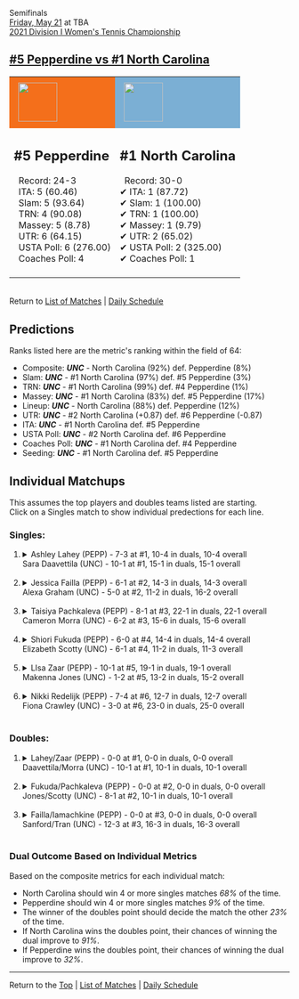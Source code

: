 Semifinals[](#top)<a name="top"></a>  
[Friday, May 21](../../schedule/05-21.md) at TBA  
[2021 Division I Women's Tennis Championship](../index.md)  
## [#5 Pepperdine vs #1 North Carolina](https://www.ncaa.com/game/5833707)  

<table><tr style="background-color: #d9d9d9 !important"><td style="background-color: #F46F1B !important"><img src="https://www.ncaa.com/sites/default/files/images/logos/schools/p/pepperdine.70.png" width="70" height="70" style="padding: 8px;" /></td><td style="background-color: #7BAFD4 !important"><img src="https://www.ncaa.com/sites/default/files/images/logos/schools/n/north-carolina.70.png" width="70" height="70" style="padding: 8px;" /></td></tr><tr>
<td>  

<h2>#5 Pepperdine</h2>  
&nbsp; Record: 24-3<br>  
&nbsp; ITA: 5 (60.46)<br>  
&nbsp; Slam: 5 (93.64)<br>  
&nbsp; TRN: 4 (90.08)<br>  
&nbsp; Massey: 5 (8.78)<br>  
&nbsp; UTR: 6 (64.15)<br>  
&nbsp; USTA Poll: 6 (276.00)<br>  
&nbsp; Coaches Poll: 4<br>  
<br>  

</td>
<td>  

<h2>#1 North Carolina</h2>  
&nbsp; Record: 30-0<br>  
&#10004; ITA: 1 (87.72)<br>  
&#10004; Slam: 1 (100.00)<br>  
&#10004; TRN: 1 (100.00)<br>  
&#10004; Massey: 1 (9.79)<br>  
&#10004; UTR: 2 (65.02)<br>  
&#10004; USTA Poll: 2 (325.00)<br>  
&#10004; Coaches Poll: 1<br>  
<br>  

</td>
</tr></table>  


<br>Return to [List of Matches](../index.md) &#124; [Daily Schedule](../../schedule/05-21.md)

## Predictions  

Ranks listed here are the metric's ranking within the field of 64:  
- Composite: ***UNC*** - North Carolina (92%) def. Pepperdine (8%)  
- Slam: ***UNC*** - #1 North Carolina (97%) def. #5 Pepperdine (3%)  
- TRN: ***UNC*** - #1 North Carolina (99%) def. #4 Pepperdine (1%)  
- Massey: ***UNC*** - #1 North Carolina (83%) def. #5 Pepperdine (17%)  
- Lineup: ***UNC*** - North Carolina (88%) def. Pepperdine (12%)  
- UTR: ***UNC*** - #2 North Carolina (+0.87) def. #6 Pepperdine (-0.87)  
- ITA: ***UNC*** - #1 North Carolina def. #5 Pepperdine  
- USTA Poll: ***UNC*** - #2 North Carolina def. #6 Pepperdine  
- Coaches Poll: ***UNC*** - #1 North Carolina def. #4 Pepperdine  
- Seeding: ***UNC*** - #1 North Carolina def. #5 Pepperdine  

## Individual Matchups  
This assumes the top players and doubles teams listed are starting.  
Click on a Singles match to show individual predections for each line.  

### Singles:  

<ol>
<li><details>
<summary markdown="span">Ashley Lahey (PEPP) - 7-3 at #1, 10-4 in duals, 10-4 overall<br>Sara Daavettila (UNC) - 10-1 at #1, 15-1 in duals, 15-1 overall</summary>
<h4>Predictions</h4><ul>
<li>Composite: <b><i>UNC</i></b> - Daavettila (77%) def. Lahey (23%)</li>  
<li>Slam: <b><i>UNC</i></b> - Daavettila (77%) def. Lahey (23%)</li>  
<li>TRN: <b><i>UNC</i></b> - Daavettila (86%) def. Lahey (14%)</li>  
<li>Massey: <b><i>UNC</i></b> - Daavettila (76%) def. Lahey (24%)</li>  
<li>UTR: <b><i>UNC</i></b> - Daavettila (68%) def. Lahey (32%)</li>  
<li>ITA: <b><i>UNC</i></b> - Daavettila (64.17) def. Lahey (7.80)</li>  
</ul>
</details>&nbsp;</li>
<li><details>
<summary markdown="span">Jessica Failla (PEPP) - 6-1 at #2, 14-3 in duals, 14-3 overall<br>Alexa Graham (UNC) - 5-0 at #2, 11-2 in duals, 16-2 overall</summary>
<h4>Predictions</h4><ul>
<li>Composite: <b><i>UNC</i></b> - Graham (53%) def. Failla (47%)</li>  
<li>Slam: <b><i>PEPP</i></b> - Failla (51%) def. Graham (49%)</li>  
<li>TRN: <b><i>PEPP</i></b> - Failla (58%) def. Graham (42%)</li>  
<li>Massey: <b><i>UNC</i></b> - Graham (64%) def. Failla (36%)</li>  
<li>UTR: <b><i>UNC</i></b> - Graham (58%) def. Failla (42%)</li>  
<li>ITA: <b><i>PEPP</i></b> - Failla (23.38) def. Graham (15.03)</li>  
</ul>
</details>&nbsp;</li>
<li><details>
<summary markdown="span">Taisiya Pachkaleva (PEPP) - 8-1 at #3, 22-1 in duals, 22-1 overall<br>Cameron Morra (UNC) - 6-2 at #3, 15-6 in duals, 15-6 overall</summary>
<h4>Predictions</h4><ul>
<li>Composite: <b><i>PEPP</i></b> - Pachkaleva (59%) def. Morra (41%)</li>  
<li>Slam: <b><i>UNC</i></b> - Morra (54%) def. Pachkaleva (46%)</li>  
<li>TRN: <b><i>PEPP</i></b> - Pachkaleva (76%) def. Morra (24%)</li>  
<li>Massey: <b><i>PEPP</i></b> - Pachkaleva (50%) def. Morra (50%)</li>  
<li>UTR: <b><i>PEPP</i></b> - Pachkaleva (67%) def. Morra (33%)</li>  
<li>ITA: <b><i>UNC</i></b> - Morra (20.00) def. Pachkaleva (6.37)</li>  
</ul>
</details>&nbsp;</li>
<li><details>
<summary markdown="span">Shiori Fukuda (PEPP) - 6-0 at #4, 14-4 in duals, 14-4 overall<br>Elizabeth Scotty (UNC) - 6-1 at #4, 11-2 in duals, 11-3 overall</summary>
<h4>Predictions</h4><ul>
<li>Composite: <b><i>UNC</i></b> - Scotty (57%) def. Fukuda (43%)</li>  
<li>Slam: <b><i>UNC</i></b> - Scotty (51%) def. Fukuda (49%)</li>  
<li>TRN: <b><i>PEPP</i></b> - Fukuda (54%) def. Scotty (46%)</li>  
<li>Massey: <b><i>UNC</i></b> - Scotty (65%) def. Fukuda (35%)</li>  
<li>UTR: <b><i>UNC</i></b> - Scotty (69%) def. Fukuda (31%)</li>  
<li>ITA: <b><i>UNC</i></b> - Scotty (5.93) def. Fukuda (4.88)</li>  
</ul>
</details>&nbsp;</li>
<li><details>
<summary markdown="span">LIsa Zaar (PEPP) - 10-1 at #5, 19-1 in duals, 19-1 overall<br>Makenna Jones (UNC) - 1-2 at #5, 13-2 in duals, 15-2 overall</summary>
<h4>Predictions</h4><ul>
<li>Composite: <b><i>UNC</i></b> - Jones (74%) def. Zaar (26%)</li>  
<li>Slam: <b><i>UNC</i></b> - Jones (81%) def. Zaar (19%)</li>  
<li>TRN: <b><i>UNC</i></b> - Jones (77%) def. Zaar (23%)</li>  
<li>Massey: <b><i>UNC</i></b> - Jones (76%) def. Zaar (24%)</li>  
<li>UTR: <b><i>UNC</i></b> - Jones (62%) def. Zaar (38%)</li>  
<li>ITA: <b><i>UNC</i></b> - Jones (18.39) def. Zaar (4.47)</li>  
</ul>
</details>&nbsp;</li>
<li><details>
<summary markdown="span">Nikki Redelijk (PEPP) - 7-4 at #6, 12-7 in duals, 12-7 overall<br>Fiona Crawley (UNC) - 3-0 at #6, 23-0 in duals, 25-0 overall</summary>
<h4>Predictions</h4><ul>
<li>Composite: <b><i>UNC</i></b> - Crawley (95%) def. Redelijk (5%)</li>  
<li>Slam: <b><i>UNC</i></b> - Crawley (96%) def. Redelijk (4%)</li>  
<li>TRN: <b><i>UNC</i></b> - Crawley (98%) def. Redelijk (2%)</li>  
<li>Massey: <b><i>UNC</i></b> - Crawley (94%) def. Redelijk (6%)</li>  
<li>UTR: <b><i>UNC</i></b> - Crawley (91%) def. Redelijk (9%)</li>  
<li>ITA: <b><i>UNC</i></b> - Crawley (16.89) def. Redelijk (1.87)</li>  
</ul>
</details>&nbsp;</li>
</ol>

### Doubles:  

<ol>
<li><details>
<summary markdown="span">Lahey/Zaar (PEPP) - 0-0 at #1, 0-0 in duals, 0-0 overall<br>Daavettila/Morra (UNC) - 10-1 at #1, 10-1 in duals, 10-1 overall</summary>
<br>Sorry, we don't have any metrics for this match
</details>&nbsp;</li>
<li><details>
<summary markdown="span">Fukuda/Pachkaleva (PEPP) - 0-0 at #2, 0-0 in duals, 0-0 overall<br>Jones/Scotty (UNC) - 8-1 at #2, 10-1 in duals, 10-1 overall</summary>
<br>Sorry, we don't have any metrics for this match
</details>&nbsp;</li>
<li><details>
<summary markdown="span">Failla/Iamachkine (PEPP) - 0-0 at #3, 0-0 in duals, 0-0 overall<br>Sanford/Tran (UNC) - 12-3 at #3, 16-3 in duals, 16-3 overall</summary>
<br>Sorry, we don't have any metrics for this match
</details>&nbsp;</li>
</ol>

### Dual Outcome Based on Individual Metrics  
  
Based on the composite metrics for each individual match:  
- North Carolina should win 4 or more singles matches *68%* of the time.  
- Pepperdine should win 4 or more singles matches *9%* of the time.  
- The winner of the doubles point should decide the match the other *23%* of the time.  
- If North Carolina wins the doubles point, their chances of winning the dual improve to *91%*.  
- If Pepperdine wins the doubles point, their chances of winning the dual improve to *32%*.  
  
------

Return to the [Top](#top) &#124; [List of Matches](../index.md) &#124; [Daily Schedule](../../schedule/05-21.md)  

